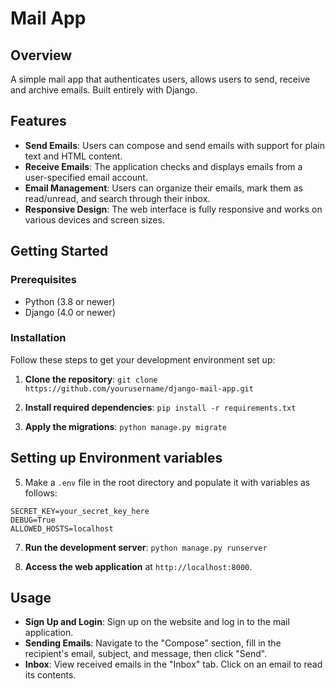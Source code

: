 # Mail App

## Overview

A simple mail app that authenticates users, allows users to send, receive and archive emails. Built entirely with Django.

## Features

- **Send Emails**: Users can compose and send emails with support for plain text and HTML content.
- **Receive Emails**: The application checks and displays emails from a user-specified email account.
- **Email Management**: Users can organize their emails, mark them as read/unread, and search through their inbox.
- **Responsive Design**: The web interface is fully responsive and works on various devices and screen sizes.

## Getting Started

### Prerequisites

- Python (3.8 or newer)
- Django (4.0 or newer)

### Installation

Follow these steps to get your development environment set up:

1. **Clone the repository**:
`git clone https://github.com/yourusername/django-mail-app.git`

3. **Install required dependencies**:
`pip install -r requirements.txt`

4. **Apply the migrations**:
`python manage.py migrate`

## Setting up Environment variables

5. Make a `.env` file in the root directory and populate it with variables as follows:

```
SECRET_KEY=your_secret_key_here
DEBUG=True
ALLOWED_HOSTS=localhost
```

7. **Run the development server**:
`python manage.py runserver`

8. **Access the web application** at `http://localhost:8000`.

## Usage

- **Sign Up and Login**: Sign up on the website and log in to the mail application.
- **Sending Emails**: Navigate to the "Compose" section, fill in the recipient's email, subject, and message, then click "Send".
- **Inbox**: View received emails in the "Inbox" tab. Click on an email to read its contents.

